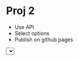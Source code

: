 # Proj 2
- Use API
- Select options
- Publish on github pages

<form>
<select>
memorize:
{ form events: {
    focus/blur: lost focus
    focusin/focusout: value change, even if not lost focus
    change: every time there's a change in the value (checked once focus is lost)
    input: every time the value changes in the input
    cut/copy/paste: other events in the input
    type: submit/image: to enter form value
} }
